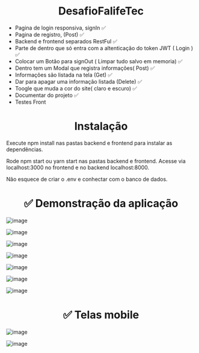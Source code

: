 
<h1 align="center"> DesafioFalifeTec </h1>

- Pagina de login responsiva, signIn ✅
- Pagina de registro, (Post) ✅
- Backend e frontend separados RestFul ✅
- Parte de dentro que só entra com a altenticação do token JWT ( Login ) ✅
- Colocar um Botão para signOut ( Limpar tudo salvo em memoria) ✅
- Dentro tem um Modal que registra informações( Post) ✅
- Informações são listada na tela (Get) ✅
- Dar para apagar uma informação listada (Delete) ✅
- Toogle que muda a cor do site( claro e escuro) ✅
- Documentar do projeto ✅
- Testes Front

<h1 align="center"> Instalação </h1>

Execute npm install nas pastas backend e frontend para instalar as dependências.

Rode npm start ou yarn start nas pastas backend e frontend. Acesse via localhost:3000 no frontend e no backend localhost:8000.

Não esquece de criar o .env e conhectar com o banco de dados.

<h1 align="center"> ✅ Demonstração da aplicação </h1>

![image](https://user-images.githubusercontent.com/14266075/201478016-5372be2c-0916-4d47-8881-c573833ee742.png)

![image](https://user-images.githubusercontent.com/14266075/201543247-8b027830-7b3c-4cf6-9d26-7053f4ed429a.png)

![image](https://user-images.githubusercontent.com/14266075/201543285-4998e7a2-6c0e-4a1b-ac58-76d50fa15638.png)

![image](https://user-images.githubusercontent.com/14266075/201543327-4798ab41-4970-4737-8317-49aeb0f9e82f.png)

![image](https://user-images.githubusercontent.com/14266075/201543378-6efeef5f-44fe-4c09-b9ca-bb0a39333332.png)

![image](https://user-images.githubusercontent.com/14266075/201543436-2fab79bc-41b8-47bf-a4d2-e398623da66a.png)

![image](https://user-images.githubusercontent.com/14266075/201543457-7b9a24c8-3d5c-4ca3-9c63-a97207801d82.png)


<h1 align="center"> ✅ Telas mobile </h1>

![image](https://user-images.githubusercontent.com/14266075/201543527-8c76bd3b-7be6-4528-a90c-c95abd2fb7b4.png)

![image](https://user-images.githubusercontent.com/14266075/201543552-37c4c78b-b995-458e-9a78-38dd7dd41b2f.png)

